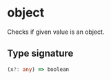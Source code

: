 # object

Checks if given value is an object.

## Type signature

<!-- prettier-ignore-start -->
```typescript
(x?: any) => boolean
```
<!-- prettier-ignore-end -->
